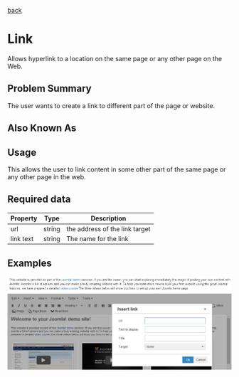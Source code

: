 [back](structural.md)
# Link
Allows hyperlink to a location on the same page or any other page on the Web.

## Problem Summary
The user wants to create a link to different part of the page or website.

## Also Known As

## Usage
This allows the user to link content in some other part of the same page or any other page in the web.

## Required data

Property | Type | Description
------------ | ------------- | -------------
url | string | the address of the link target
link text | string | The name for the link

## Examples

![Link sample](img/paragraph-1.jpg "basic sample")
![Link sample](img/link-1.jpg "basic sample")
